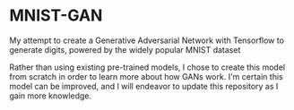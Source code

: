 # MNIST-GAN
My attempt to create a Generative Adversarial Network with Tensorflow to generate digits, powered by the widely popular MNIST dataset

Rather than using existing pre-trained models, I chose to create this model from scratch in order to learn more about how GANs work. 
I'm certain this model can be improved, and I will endeavor to update this repository as I gain more knowledge.
